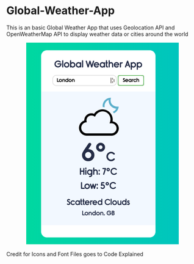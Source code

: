 # Global-Weather-App

This is an basic Global Weather App that uses Geolocation API 
and OpenWeatherMap API to display weather data or cities around the world

<p align="center">
  <img src="icons/gui.png" />
</p>

Credit for Icons and Font Files goes to Code Explained
